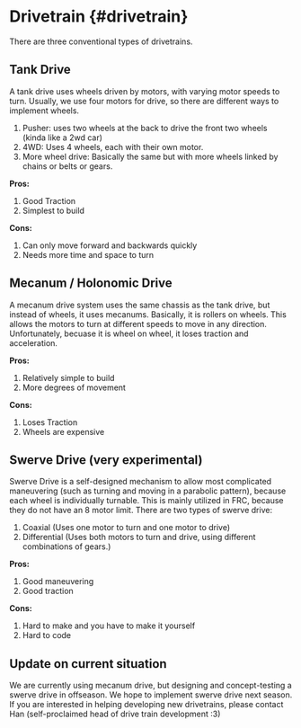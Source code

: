 Drivetrain {#drivetrain}
=============

There are three conventional types of drivetrains.

## Tank Drive

A tank drive uses wheels driven by motors, with varying motor speeds to turn. Usually, we use four motors for drive,
so there are different ways to implement wheels.

1. Pusher: uses two wheels at the back to drive the front two wheels (kinda like a 2wd car)
2. 4WD: Uses 4 wheels, each with their own motor.
3. More wheel drive: Basically the same but with more wheels linked by chains or belts or gears.

**Pros:**

1. Good Traction
2. Simplest to build

**Cons:**

1. Can only move forward and backwards quickly
2. Needs more time and space to turn

## Mecanum / Holonomic Drive

A mecanum drive system uses the same chassis as the tank drive, but instead of wheels, it uses mecanums. Basically, it is rollers on wheels. 
This allows the motors to turn at different speeds to move in any direction. Unfortunately, becuase it is wheel on wheel, it loses traction and acceleration. 

**Pros:**

1. Relatively simple to build
2. More degrees of movement

**Cons:**

1. Loses Traction
2. Wheels are expensive

## Swerve Drive (very experimental)

Swerve Drive is a self-designed mechanism to allow most complicated maneuvering (such as turning and moving in a parabolic pattern), because each wheel is individually turnable. This is mainly utilized in FRC, because they do not have an 8 motor limit. 
There are two types of swerve drive:

1. Coaxial (Uses one motor to turn and one motor to drive)
2. Differential (Uses both motors to turn and drive, using different combinations of gears.)

**Pros:**

1. Good maneuvering
2. Good traction

**Cons:**

1. Hard to make and you have to make it yourself
2. Hard to code

## Update on current situation

We are currently using mecanum drive, but designing and concept-testing a swerve drive in offseason. We hope to implement swerve drive next season. If you are interested in helping developing new drivetrains, please contact Han (self-proclaimed head of drive train development :3)
